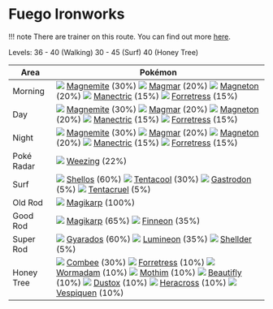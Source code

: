 # Fuego Ironworks

!!! note
    There are trainer on this route. You can find out more [here](/trainer_changes/fuego_ironworks/).

Levels: 36 - 40 (Walking) 30 - 45 (Surf) 40 (Honey Tree)

Area       | Pokémon
---        | ---
Morning    | ![][081]  [Magnemite] (30%) ![][126]  [Magmar] (20%) ![][082]  [Magneton] (20%)  ![][310]  [Manectric] (15%) ![][205]  [Forretress] (15%)
Day        | ![][081]  [Magnemite] (30%) ![][126]  [Magmar] (20%) ![][082]  [Magneton] (20%)  ![][310]  [Manectric] (15%) ![][205]  [Forretress] (15%)
Night      | ![][081]  [Magnemite] (30%) ![][126]  [Magmar] (20%) ![][082]  [Magneton] (20%)  ![][310]  [Manectric] (15%) ![][205]  [Forretress] (15%)
Poké Radar | ![][110]  [Weezing] (22%)
Surf       | ![][422]  [Shellos] (60%) ![][072]  [Tentacool] (30%) ![][423]  [Gastrodon] (5%)  ![][073]  [Tentacruel] (5%)
Old Rod    | ![][129]  [Magikarp] (100%)
Good Rod   | ![][129]  [Magikarp] (65%) ![][456]  [Finneon] (35%)
Super Rod  | ![][130]  [Gyarados] (60%) ![][457]  [Lumineon] (35%) ![][090]  [Shellder] (5%)
Honey Tree | ![][415]  [Combee] (30%) ![][205]  [Forretress] (10%) ![][413]  [Wormadam] (10%)  ![][414]  [Mothim] (10%) ![][267]  [Beautifly] (10%) ![][269]  [Dustox] (10%)  ![][214]  [Heracross] (10%) ![][416]  [Vespiquen] (10%)


[Tentacool]: /pokemon_changes/072/
[Tentacruel]: /pokemon_changes/073/
[Magnemite]: /pokemon_changes/081/
[Magneton]: /pokemon_changes/082/
[Shellder]: /pokemon_changes/090/
[Weezing]: /pokemon_changes/110/
[Magmar]: /pokemon_changes/126/
[Magikarp]: /pokemon_changes/129/
[Gyarados]: /pokemon_changes/130/
[Forretress]: /pokemon_changes/205/
[Heracross]: /pokemon_changes/214/
[Beautifly]: /pokemon_changes/267/
[Dustox]: /pokemon_changes/269/
[Manectric]: /pokemon_changes/310/
[Wormadam]: /pokemon_changes/413/
[Mothim]: /pokemon_changes/414/
[Combee]: /pokemon_changes/415/
[Vespiquen]: /pokemon_changes/416/
[Shellos]: /pokemon_changes/422/
[Gastrodon]: /pokemon_changes/423/
[Finneon]: /pokemon_changes/456/
[Lumineon]: /pokemon_changes/457/
[072]: /img/pokemon/072.png
[073]: /img/pokemon/073.png
[081]: /img/pokemon/081.png
[082]: /img/pokemon/082.png
[090]: /img/pokemon/090.png
[110]: /img/pokemon/110.png
[126]: /img/pokemon/126.png
[129]: /img/pokemon/129.png
[130]: /img/pokemon/130.png
[205]: /img/pokemon/205.png
[214]: /img/pokemon/214.png
[267]: /img/pokemon/267.png
[269]: /img/pokemon/269.png
[310]: /img/pokemon/310.png
[413]: /img/pokemon/413.png
[414]: /img/pokemon/414.png
[415]: /img/pokemon/415.png
[416]: /img/pokemon/416.png
[422]: /img/pokemon/422.png
[423]: /img/pokemon/423.png
[456]: /img/pokemon/456.png
[457]: /img/pokemon/457.png
